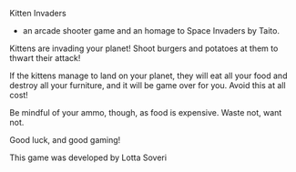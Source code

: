 Kitten Invaders
- an arcade shooter game and an homage to Space Invaders by Taito.

Kittens are invading your planet! Shoot burgers and potatoes at them to thwart their attack!

If the kittens manage to land on your planet, they will eat all your food and destroy all your furniture, and it will be game over for you.
Avoid this at all cost!

Be mindful of your ammo, though, as food is expensive. Waste not, want not.

Good luck, and good gaming!

This game was developed by Lotta Soveri